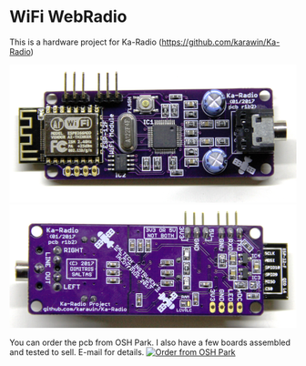 # WiFi WebRadio
This is a hardware project for Ka-Radio (https://github.com/karawin/Ka-Radio)

<img src="/Photos/top.png" alt="Front Board">
<img src="/Photos/bottom.png" alt="Bottom Board">

You can order the pcb from OSH Park. I also have a few boards assembled and tested to sell. E-mail for details.
<a href="https://oshpark.com/shared_projects/H0BeSd2u"><img src="https://oshpark.com/assets/badge-5b7ec47045b78aef6eb9d83b3bac6b1920de805e9a0c227658eac6e19a045b9c.png" alt="Order from OSH Park"></img></a>
